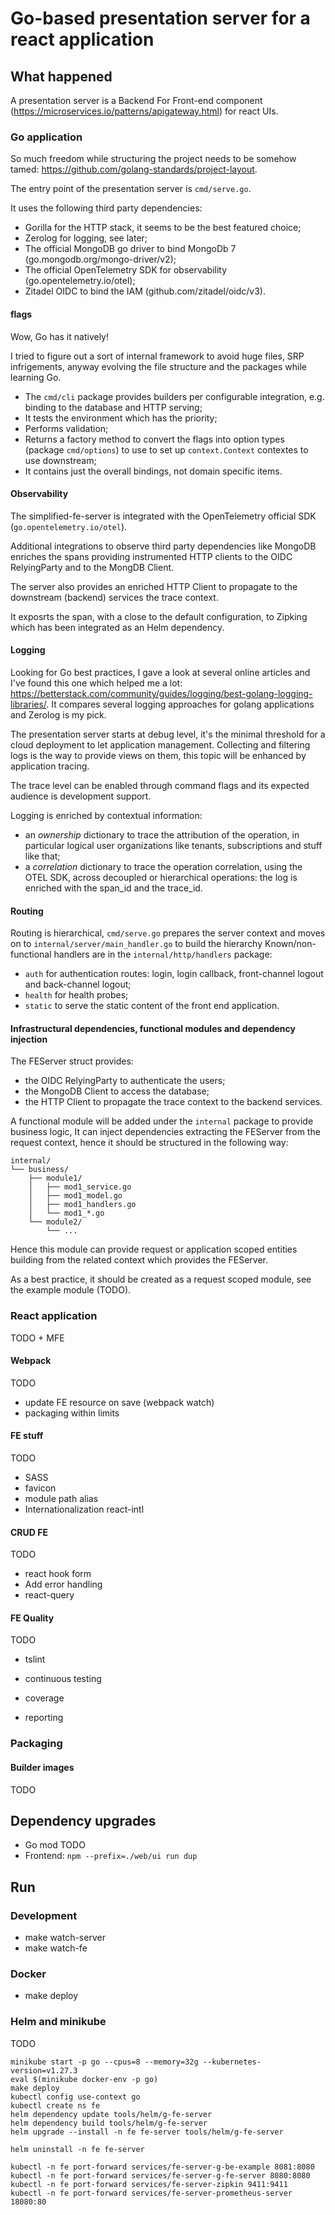 # Go-based presentation server for a react application

## What happened

A presentation server is a Backend For Front-end component (<https://microservices.io/patterns/apigateway.html>) for react UIs.

### Go application

So much freedom while structuring the project needs to be somehow tamed: <https://github.com/golang-standards/project-layout>.

The entry point of the presentation server is `cmd/serve.go`.

It uses the following third party dependencies:

- Gorilla for the HTTP stack, it seems to be the best featured choice;
- Zerolog for logging, see later;
- The official MongoDB go driver to bind MongoDb 7 (go.mongodb.org/mongo-driver/v2);
- The official OpenTelemetry SDK for observability (go.opentelemetry.io/otel);
- Zitadel OIDC to bind the IAM (github.com/zitadel/oidc/v3).

#### flags

Wow, Go has it natively!

I tried to figure out a sort of internal framework to avoid huge files, SRP infrigements, anyway evolving the file structure and the packages while learning Go.

- The `cmd/cli` package provides builders per configurable integration, e.g. binding to the database and HTTP serving;
- It tests the environment which has the priority;
- Performs validation;
- Returns a factory method to convert the flags into option types (package `cmd/options`) to use to set up `context.Context` contextes to use downstream;
- It contains just the overall bindings, not domain specific items.

#### Observability

The simplified-fe-server is integrated with the OpenTelemetry official SDK (`go.opentelemetry.io/otel`).

Additional integrations to observe third party dependencies like MongoDB enriches the spans providing instrumented HTTP clients to the OIDC RelyingParty and to the MongDB Client.

The server also provides an enriched HTTP Client to propagate to the downstream (backend) services the trace context.

It exposrts the span, with a close to the default configuration, to Zipking which has been integrated as an Helm dependency.

#### Logging

Looking for Go best practices, I gave a look at several online articles and I've found this one which helped me a lot: <https://betterstack.com/community/guides/logging/best-golang-logging-libraries/>. It compares several logging approaches for golang applications and Zerolog is my pick.

The presentation server starts at debug level, it's the minimal threshold for a cloud deployment to let application management. Collecting and filtering logs is the way to provide views on them, this topic will be enhanced by application tracing.

The trace level can be enabled through command flags and its expected audience is development support.

Logging is enriched by contextual information:

- an _ownership_ dictionary to trace the attribution of the operation, in particular logical user organizations like tenants, subscriptions and stuff like that;
- a _correlation_ dictionary to trace the operation correlation, using the OTEL SDK, across decoupled or hierarchical operations: the log is enriched with the span_id and the trace_id.

#### Routing

Routing is hierarchical, `cmd/serve.go` prepares the server context and moves on to `internal/server/main_handler.go` to build the hierarchy Known/non-functional handlers are in the `internal/http/handlers` package:

- `auth` for authentication routes: login, login callback, front-channel logout and back-channel logout;
- `health` for health probes;
- `static` to serve the static content of the front end application.

#### Infrastructural dependencies, functional modules and dependency injection

The FEServer struct provides:

- the OIDC RelyingParty to authenticate the users;
- the MongoDB Client to access the database;
- the HTTP Client to propagate the trace context to the backend services.

A functional module will be added under the `internal` package to provide business logic, It can inject dependencies extracting the FEServer from the request context, hence it should be structured in the following way:

```shell
internal/
└── business/
    ├── module1/
    │   ├── mod1_service.go
    │   ├── mod1_model.go
    │   ├── mod1_handlers.go
    │   └── mod1_*.go
    └── module2/
        └── ...
```

Hence this module can provide request or application scoped entities building from the related context which provides the FEServer.

As a best practice, it should be created as a request scoped module, see the example module (TODO).

### React application

TODO + MFE

#### Webpack

TODO

- update FE resource on save (webpack watch)
- packaging within limits

#### FE stuff

TODO

- SASS
- favicon
- module path alias
- Internationalization react-intl

#### CRUD FE

TODO

- react hook form
- Add error handling
- react-query

#### FE Quality

TODO

- tslint

- continuous testing
- coverage

- reporting

### Packaging

#### Builder images

TODO

## Dependency upgrades

- Go mod TODO
- Frontend: `npm --prefix=./web/ui run dup`

## Run

### Development

- make watch-server
- make watch-fe

### Docker

- make deploy

### Helm and minikube

TODO

```shell
minikube start -p go --cpus=8 --memory=32g --kubernetes-version=v1.27.3
eval $(minikube docker-env -p go)
make deploy
kubectl config use-context go
kubectl create ns fe
helm dependency update tools/helm/g-fe-server
helm dependency build tools/helm/g-fe-server
helm upgrade --install -n fe fe-server tools/helm/g-fe-server

helm uninstall -n fe fe-server

kubectl -n fe port-forward services/fe-server-g-be-example 8081:8080
kubectl -n fe port-forward services/fe-server-g-fe-server 8080:8080
kubectl -n fe port-forward services/fe-server-zipkin 9411:9411
kubectl -n fe port-forward services/fe-server-prometheus-server 18080:80
```
